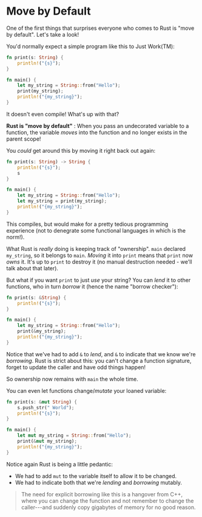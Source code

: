 # Move by Default

One of the first things that surprises everyone who comes to Rust is "move by default". Let's take a look!

You'd normally expect a simple program like this to Just Work(TM):

```rust
fn print(s: String) {
    println!("{s}");
}

fn main() {
    let my_string = String::from("Hello");
    print(my_string);
    println!("{my_string}");
}
```

It doesn't even compile! What's up with that?

**Rust is "move by default"** : When you pass an undecorated variable to a function, the variable *moves* into the function and no longer exists in the parent scope!

You *could* get around this by moving it right back out again:

```rust
fn print(s: String) -> String {
    println!("{s}");
    s
}

fn main() {
    let my_string = String::from("Hello");
    let my_string = print(my_string);
    println!("{my_string}");
}
```

This compiles, but would make for a pretty tedious programming experience (not to denegrate some functional languages in which is the norm!).

What Rust is *really* doing is keeping track of "ownership". `main` declared `my_string`, so it belongs to `main`. *Moving* it into `print` means that `print` now *owns* it. It's up to `print` to destroy it (no manual destruction needed - we'll talk about that later).

But what if you want `print` to just *use* your string? You can *lend* it to other functions, who in turn *borrow* it (hence the name "borrow checker"):

```rust
fn print(s: &String) {
    println!("{s}");
}

fn main() {
    let my_string = String::from("Hello");
    print(&my_string);
    println!("{my_string}");
}
```

Notice that we've had to add `&` to *lend*, and `&` to indicate that we know we're *borrowing*. Rust is strict about this: you can't change a function signature, forget to update the caller and have odd things happen!

So ownership now remains with `main` the whole time.

You can even let functions change/*mutate* your loaned variable:

```rust
fn print(s: &mut String) {
    s.push_str(" World");
    println!("{s}");
}

fn main() {
    let mut my_string = String::from("Hello");
    print(&mut my_string);
    println!("{my_string}");
}
```

Notice again Rust is being a little pedantic:

* We had to add `mut` to the variable itself to allow it to be changed.
* We had to indicate both that we're *lending* and *borrowing* mutably.

> The need for explicit borrowing like this is a hangover from C++, where you can change the function and not remember to change the caller---and suddenly copy gigabytes of memory for no good reason.